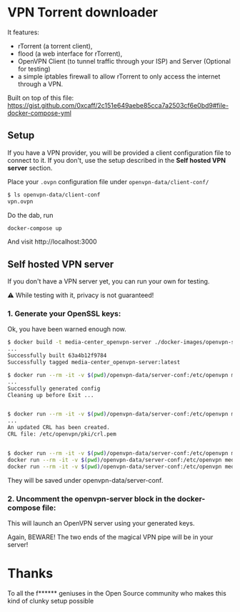 # VPN Torrent downloader

It features:
 * rTorrent (a torrent client),
 * flood (a web interface for rTorrent),
 * OpenVPN Client (to tunnel traffic through your ISP) and Server (Optional for testing)
 * a simple iptables firewall to allow rTorrent to only access the internet through a VPN.

Built on top of this file:
https://gist.github.com/0xcaff/2c151e649aebe85cca7a2503cf6e0bd9#file-docker-compose-yml

## Setup

If you have a VPN provider, you will be provided a client configuration file to connect to it.
If you don't, use the setup described in the **Self hosted VPN server** section.

Place your `.ovpn` configuration file under `openvpn-data/client-conf/`

```bash
$ ls openvpn-data/client-conf
vpn.ovpn
```

Do the dab, run
```bash
docker-compose up
```

And visit http://localhost:3000

## Self hosted VPN server

If you don't have a VPN server yet, you can run your own for testing.

⚠️ While testing with it, privacy is not guaranteed! 

### 1. Generate your OpenSSL keys:

Ok, you have been warned enough now.

```bash
$ docker build -t media-center_openvpn-server ./docker-images/openvpn-server/
...
Successfully built 63a4b12f9784
Successfully tagged media-center_openvpn-server:latest

$ docker run --rm -it -v $(pwd)/openvpn-data/server-conf:/etc/openvpn media-center_openvpn-server ovpn_genconfig -u udp://openvpn-server
...
Successfully generated config
Cleaning up before Exit ...


$ docker run --rm -it -v $(pwd)/openvpn-data/server-conf:/etc/openvpn media-center_openvpn-server ovpn_initpki
...
An updated CRL has been created.
CRL file: /etc/openvpn/pki/crl.pem


$ docker run --rm -it -v $(pwd)/openvpn-data/server-conf:/etc/openvpn media-center_openvpn-server easyrsa build-client-full vpn nopass
docker run --rm -it -v $(pwd)/openvpn-data/server-conf:/etc/openvpn media-center_openvpn-server ovpn_initpki
docker run --rm -it -v $(pwd)/openvpn-data/server-conf:/etc/openvpn media-center_openvpn-server ovpn_initpki
```

They will be saved under openvpn-data/server-conf.

### 2. Uncomment the openvpn-server block in the docker-compose file:

This will launch an OpenVPN server using your generated keys.

Again, BEWARE! The two ends of the magical VPN pipe will be in your server!

# Thanks

To all the f****** geniuses in the Open Source community who makes this kind of clunky setup possible